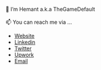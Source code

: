 👋 I’m Hemant a.k.a TheGameDefault
<br>
<br>
📫 You can reach me via ...
- [Website](https://thegamedefault.tech)
- [Linkedin](https://www.linkedin.com/in/thegamedefault)
- [Twitter](https://twitter.com/thegamedefault "Twitter")
- [Upwork](https://www.upwork.com/o/profiles/users/~015098f2a3ec1561af/)
- [Email](mailto:v313hemant@gmail.com "Email")

<!---
313hemant313/313hemant313 is a ✨ special ✨ repository because its `README.md` (this file) appears on your GitHub profile.
You can click the Preview link to take a look at your changes.
--->
